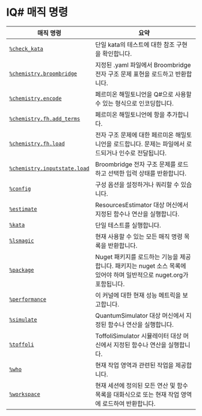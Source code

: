 # <a name="iq-magic-commands"></a>IQ# 매직 명령

| 매직 명령 | 요약 |
|---------------|---------|
| [`%check_kata`](xref:microsoft.quantum.iqsharp.magic-ref.check_kata) | 단일 kata의 테스트에 대한 참조 구현을 확인합니다. |
| [`%chemistry.broombridge`](xref:microsoft.quantum.iqsharp.magic-ref.chemistry.broombridge) | 지정된 .yaml 파일에서 Broombridge 전자 구조 문제 표현을 로드하고 반환합니다. |
| [`%chemistry.encode`](xref:microsoft.quantum.iqsharp.magic-ref.chemistry.encode) | 페르미온 해밀토니언을 Q#으로 사용할 수 있는 형식으로 인코딩합니다. |
| [`%chemistry.fh.add_terms`](xref:microsoft.quantum.iqsharp.magic-ref.chemistry.fh.add_terms) | 페르미온 해밀토니언에 항을 추가합니다. |
| [`%chemistry.fh.load`](xref:microsoft.quantum.iqsharp.magic-ref.chemistry.fh.load) | 전자 구조 문제에 대한 페르미온 해밀토니언을 로드합니다. 문제는 파일에서 로드되거나 인수로 전달됩니다. |
| [`%chemistry.inputstate.load`](xref:microsoft.quantum.iqsharp.magic-ref.chemistry.inputstate.load) | Broombridge 전자 구조 문제를 로드하고 선택한 입력 상태를 반환합니다. |
| [`%config`](xref:microsoft.quantum.iqsharp.magic-ref.config) | 구성 옵션을 설정하거나 쿼리할 수 있습니다. |
| [`%estimate`](xref:microsoft.quantum.iqsharp.magic-ref.estimate) | ResourcesEstimator 대상 머신에서 지정된 함수나 연산을 실행합니다. |
| [`%kata`](xref:microsoft.quantum.iqsharp.magic-ref.kata) | 단일 테스트를 실행합니다. |
| [`%lsmagic`](xref:microsoft.quantum.iqsharp.magic-ref.lsmagic) | 현재 사용할 수 있는 모든 매직 명령 목록을 반환합니다. |
| [`%package`](xref:microsoft.quantum.iqsharp.magic-ref.package) | Nuget 패키지를 로드하는 기능을 제공합니다. 패키지는 nuget 소스 목록에 있어야 하며 일반적으로 nuget.org가 포함됩니다. |
| [`%performance`](xref:microsoft.quantum.iqsharp.magic-ref.performance) | 이 커널에 대한 현재 성능 메트릭을 보고합니다. |
| [`%simulate`](xref:microsoft.quantum.iqsharp.magic-ref.simulate) | QuantumSimulator 대상 머신에서 지정된 함수나 연산을 실행합니다. |
| [`%toffoli`](xref:microsoft.quantum.iqsharp.magic-ref.toffoli) | ToffoliSimulator 시뮬레이터 대상 머신에서 지정된 함수나 연산을 실행합니다. |
| [`%who`](xref:microsoft.quantum.iqsharp.magic-ref.who) | 현재 작업 영역과 관련된 작업을 제공합니다. |
| [`%workspace`](xref:microsoft.quantum.iqsharp.magic-ref.workspace) | 현재 세션에 정의된 모든 연산 및 함수 목록을 대화식으로 또는 현재 작업 영역에 로드하여 반환합니다. |
